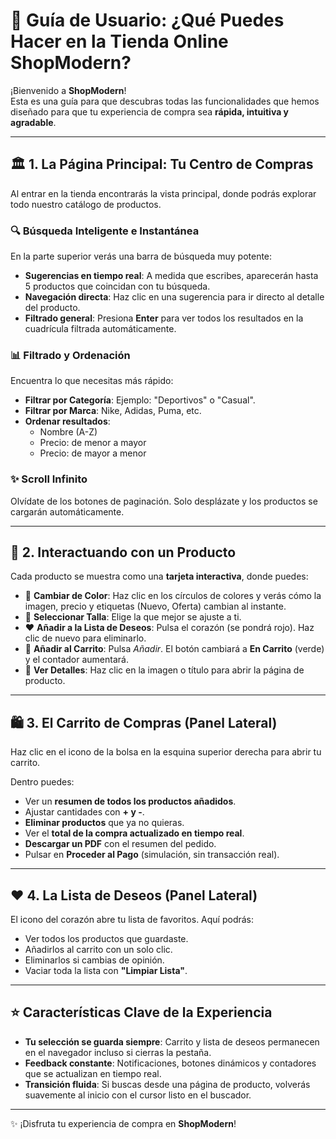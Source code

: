 # 📖 Guía de Usuario: ¿Qué Puedes Hacer en la Tienda Online **ShopModern**?

¡Bienvenido a **ShopModern**!  
Esta es una guía para que descubras todas las funcionalidades que hemos diseñado para que tu experiencia de compra sea **rápida, intuitiva y agradable**.

---

## 🏛️ 1. La Página Principal: Tu Centro de Compras
Al entrar en la tienda encontrarás la vista principal, donde podrás explorar todo nuestro catálogo de productos.  

### 🔍 Búsqueda Inteligente e Instantánea
En la parte superior verás una barra de búsqueda muy potente:
- **Sugerencias en tiempo real**: A medida que escribes, aparecerán hasta 5 productos que coincidan con tu búsqueda.  
- **Navegación directa**: Haz clic en una sugerencia para ir directo al detalle del producto.  
- **Filtrado general**: Presiona **Enter** para ver todos los resultados en la cuadrícula filtrada automáticamente.  

### 📊 Filtrado y Ordenación
Encuentra lo que necesitas más rápido:
- **Filtrar por Categoría**: Ejemplo: "Deportivos" o "Casual".  
- **Filtrar por Marca**: Nike, Adidas, Puma, etc.  
- **Ordenar resultados**:
  - Nombre (A-Z)  
  - Precio: de menor a mayor  
  - Precio: de mayor a menor  

### ✨ Scroll Infinito
Olvídate de los botones de paginación. Solo desplázate y los productos se cargarán automáticamente.

---

## 👟 2. Interactuando con un Producto
Cada producto se muestra como una **tarjeta interactiva**, donde puedes:

- 🎨 **Cambiar de Color**: Haz clic en los círculos de colores y verás cómo la imagen, precio y etiquetas (Nuevo, Oferta) cambian al instante.  
- 📏 **Seleccionar Talla**: Elige la que mejor se ajuste a ti.  
- ❤️ **Añadir a la Lista de Deseos**: Pulsa el corazón (se pondrá rojo). Haz clic de nuevo para eliminarlo.  
- 🛒 **Añadir al Carrito**: Pulsa *Añadir*. El botón cambiará a **En Carrito** (verde) y el contador aumentará.  
- 📄 **Ver Detalles**: Haz clic en la imagen o título para abrir la página de producto.  

---

## 🛍️ 3. El Carrito de Compras (Panel Lateral)
Haz clic en el icono de la bolsa en la esquina superior derecha para abrir tu carrito.  

Dentro puedes:
- Ver un **resumen de todos los productos añadidos**.  
- Ajustar cantidades con **+ y -**.  
- **Eliminar productos** que ya no quieras.  
- Ver el **total de la compra actualizado en tiempo real**.  
- **Descargar un PDF** con el resumen del pedido.  
- Pulsar en **Proceder al Pago** (simulación, sin transacción real).  

---

## ❤️ 4. La Lista de Deseos (Panel Lateral)
El icono del corazón abre tu lista de favoritos. Aquí podrás:  
- Ver todos los productos que guardaste.  
- Añadirlos al carrito con un solo clic.  
- Eliminarlos si cambias de opinión.  
- Vaciar toda la lista con **"Limpiar Lista"**.  

---

## ⭐ Características Clave de la Experiencia

- **Tu selección se guarda siempre**: Carrito y lista de deseos permanecen en el navegador incluso si cierras la pestaña.  
- **Feedback constante**: Notificaciones, botones dinámicos y contadores que se actualizan en tiempo real.  
- **Transición fluida**: Si buscas desde una página de producto, volverás suavemente al inicio con el cursor listo en el buscador.  

---
✨ ¡Disfruta tu experiencia de compra en **ShopModern**!
